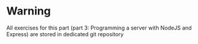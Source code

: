 # Warning

All exercises for this part (part 3: Programming a server with NodeJS and Express) are stored in dedicated git repository